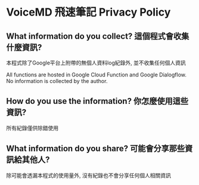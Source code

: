 # VoiceMD 飛速筆記 Privacy Policy

## What information do you collect? 這個程式會收集什麼資訊?

本程式除了Google平台上附帶的無個人資料log紀錄外, 並不收集任何個人資訊

All functions are hosted in Google Cloud Function and Google Dialogflow.
No information is collected by the author.

## How do you use the information? 你怎麼使用這些資訊?

所有紀錄僅供除錯使用

## What information do you share? 可能會分享那些資訊給其他人?

除可能會透漏本程式的使用量外, 沒有紀錄也不會分享任何個人相關資訊
